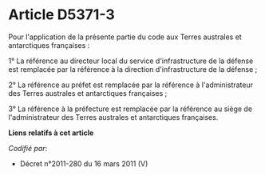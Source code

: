 # Article D5371-3

Pour l'application de la présente partie du code aux Terres australes et antarctiques françaises :

1° La référence au directeur local du service d'infrastructure de la défense est remplacée par la référence à la direction
d'infrastructure de la défense ;

2° La référence au préfet est remplacée par la référence à l'administrateur des Terres australes et antarctiques françaises ;

3° La référence à la préfecture est remplacée par la référence au siège de l'administrateur des Terres australes et
antarctiques françaises.

**Liens relatifs à cet article**

_Codifié par_:

  - Décret n°2011-280 du 16 mars 2011 (V)
